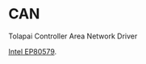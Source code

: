 # CAN
Tolapai Controller Area Network Driver

[Intel EP80579](https://www.intel.com/content/www/us/en/products/sku/34311/intel-ep80579-integrated-processor-with-intel-quickassist-technology-1200-mhz/specifications.html).
